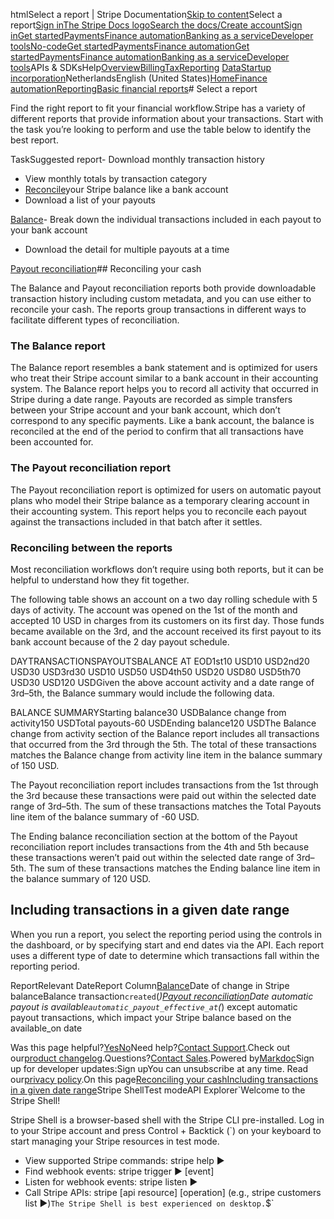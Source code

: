 htmlSelect a report | Stripe Documentation[Skip to content](#main-content)Select a report[Sign in](https://dashboard.stripe.com/login?redirect=https%3A%2F%2Fdocs.stripe.com%2Freports%2Fselect-a-report)[The Stripe Docs logo](/)[Search the docs/](#)[Create account](https://dashboard.stripe.com/register)[Sign in](https://dashboard.stripe.com/login?redirect=https%3A%2F%2Fdocs.stripe.com%2Freports%2Fselect-a-report)[Get started](/get-started)[Payments](/payments)[Finance automation](/finance-automation)[Banking as a service](/financial-services)[Developer tools](/development)[No-code](/no-code)[Get started](/get-started)[Payments](/payments)[Finance automation](/finance-automation)[](#)[Get started](/get-started)[Payments](/payments)[Finance automation](/finance-automation)[Banking as a service](/financial-services)[Developer tools](/development)[](#)APIs & SDKsHelp[Overview](/docs/finance-automation)[Billing](#)[Tax](#)[Reporting](#)
[Data](#)[Startup incorporation](#)NetherlandsEnglish (United States)[](#)[](#)[Home](/docs)[Finance automation](/docs/finance-automation)[Reporting](/docs/stripe-reports)[Basic financial reports](/docs/reports)# Select a report

Find the right report to fit your financial workflow.Stripe has a variety of different reports that provide information about your transactions. Start with the task you’re looking to perform and use the table below to identify the best report.

TaskSuggested report- Download monthly transaction history
- View monthly totals by transaction category
- [Reconcile](/reports/select-a-report#reconciliation)your Stripe balance like a bank account
- Download a list of your payouts

[Balance](/reports/balance)- Break down the individual transactions included in each payout to your bank account
- Download the detail for multiple payouts at a time

[Payout reconciliation](/reports/payout-reconciliation)## Reconciling your cash

The Balance and Payout reconciliation reports both provide downloadable transaction history including custom metadata, and you can use either to reconcile your cash. The reports group transactions in different ways to facilitate different types of reconciliation.

### The Balance report

The Balance report resembles a bank statement and is optimized for users who treat their Stripe account similar to a bank account in their accounting system. The Balance report helps you to record all activity that occurred in Stripe during a date range. Payouts are recorded as simple transfers between your Stripe account and your bank account, which don’t correspond to any specific payments. Like a bank account, the balance is reconciled at the end of the period to confirm that all transactions have been accounted for.

### The Payout reconciliation report

The Payout reconciliation report is optimized for users on automatic payout plans who model their Stripe balance as a temporary clearing account in their accounting system. This report helps you to reconcile each payout against the transactions included in that batch after it settles.

### Reconciling between the reports

Most reconciliation workflows don’t require using both reports, but it can be helpful to understand how they fit together.

The following table shows an account on a two day rolling schedule with 5 days of activity. The account was opened on the 1st of the month and accepted 10 USD in charges from its customers on its first day. Those funds became available on the 3rd, and the account received its first payout to its bank account because of the 2 day payout schedule.

DAYTRANSACTIONSPAYOUTSBALANCE AT EOD1st10 USD10 USD2nd20 USD30 USD3rd30 USD10 USD50 USD4th50 USD20 USD80 USD5th70 USD30 USD120 USDGiven the above account activity and a date range of 3rd–5th, the Balance summary would include the following data.

BALANCE SUMMARYStarting balance30 USDBalance change from activity150 USDTotal payouts-60 USDEnding balance120 USDThe Balance change from activity section of the Balance report includes all transactions that occurred from the 3rd through the 5th. The total of these transactions matches the Balance change from activity line item in the balance summary of 150 USD.

The Payout reconciliation report includes transactions from the 1st through the 3rd because these transactions were paid out within the selected date range of 3rd–5th. The sum of these transactions matches the Total Payouts line item of the balance summary of -60 USD.

The Ending balance reconciliation section at the bottom of the Payout reconciliation report includes transactions from the 4th and 5th because these transactions weren’t paid out within the selected date range of 3rd–5th. The sum of these transactions matches the Ending balance line item in the balance summary of 120 USD.

## Including transactions in a given date range

When you run a report, you select the reporting period using the controls in the dashboard, or by specifying start and end dates via the API. Each report uses a different type of date to determine which transactions fall within the reporting period.

ReportRelevant DateReport Column[Balance](/reports/balance)Date of change in Stripe balanceBalance transaction`created`(*)[Payout reconciliation](/reports/payout-reconciliation)Date automatic payout is available`automatic_payout_effective_at`(*) except automatic payout transactions, which impact your Stripe balance based on the available_on date

Was this page helpful?[Yes](#)[No](#)Need help?[Contact Support](https://support.stripe.com/).Check out our[product changelog](https://stripe.com/blog/changelog).Questions?[Contact Sales](https://stripe.com/contact/sales).Powered by[Markdoc](https://markdoc.dev)Sign up for developer updates:Sign upYou can unsubscribe at any time. Read our[privacy policy](https://stripe.com/privacy).On this page[Reconciling your cash](#reconciliation)[Including transactions in a given date range](#including-transactions-in-a-given-date-range)Stripe ShellTest modeAPI Explorer[](https://stripe.com/docs/stripe-cli#install)`Welcome to the Stripe Shell!

Stripe Shell is a browser-based shell with the Stripe CLI pre-installed. Log in to your
Stripe account and press Control + Backtick (`) on your keyboard to start managing your Stripe
resources in test mode.

- View supported Stripe commands: stripe help ▶️
- Find webhook events: stripe trigger ▶️ [event]
- Listen for webhook events: stripe listen ▶
- Call Stripe APIs: stripe [api resource] [operation] (e.g., stripe customers list ▶️)`The Stripe Shell is best experienced on desktop.`$`